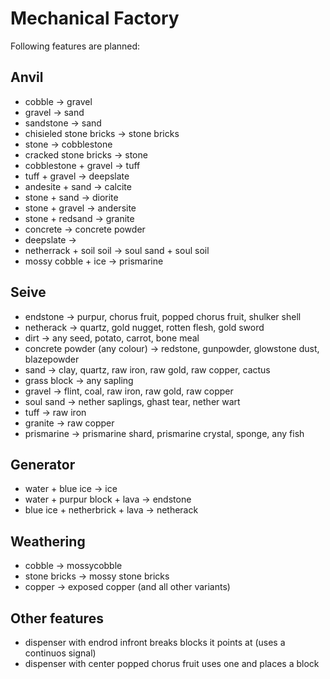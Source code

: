 # Mechanical Factory
Following features are planned:

## Anvil
- cobble -> gravel
- gravel -> sand
- sandstone -> sand
- chisieled stone bricks -> stone bricks
- stone -> cobblestone
- cracked stone bricks -> stone
- cobblestone + gravel -> tuff
- tuff + gravel -> deepslate
- andesite + sand -> calcite
- stone + sand -> diorite
- stone + gravel -> andersite
- stone + redsand -> granite
- concrete -> concrete powder
- deepslate ->
- netherrack + soil soil -> soul sand + soul soil
- mossy cobble + ice -> prismarine

## Seive
- endstone -> purpur, chorus fruit, popped chorus fruit, shulker shell
- netherack -> quartz, gold nugget, rotten flesh, gold sword
- dirt -> any seed, potato, carrot, bone meal
- concrete powder (any colour) -> redstone, gunpowder, glowstone dust, blazepowder
- sand -> clay, quartz, raw iron, raw gold, raw copper, cactus
- grass block -> any sapling
- gravel -> flint, coal, raw iron, raw gold, raw copper
- soul sand -> nether saplings, ghast tear, nether wart
- tuff -> raw iron
- granite -> raw copper
- prismarine -> prismarine shard, prismarine crystal, sponge, any fish

## Generator
- water + blue ice -> ice
- water + purpur block + lava -> endstone
- blue ice + netherbrick + lava -> netherack

## Weathering
- cobble -> mossycobble
- stone bricks -> mossy stone bricks
- copper -> exposed copper (and all other variants)

## Other features
- dispenser with endrod infront breaks blocks it points at (uses a continuos signal)
- dispenser with center popped chorus fruit uses one and places a block
